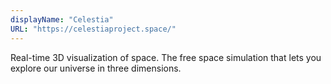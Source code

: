 ```yaml
---
displayName: "Celestia"
URL: "https://celestiaproject.space/"
---
```


 Real-time 3D visualization of space. The free space simulation that lets you explore our universe in three dimensions.